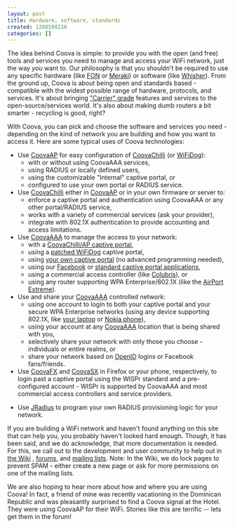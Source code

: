 ```yaml
---
layout: post
title: Hardware, software, standards
created: 1208508216
categories: []
---
```

The idea behind Coova is simple: to provide you with the open (and free) tools and services you need to manage and access your WiFi network, just the way <em>you</em> want to. Our philosophy is that you shouldn't be required to use any specific hardware (like <a href="http://www.fon.com/en/">FON</a> or <a href="http://meraki.com/">Meraki</a>) or software (like <a href="http://www.whisher.com/">Whisher</a>). From the ground up, Coova is about being open and standards based - compatible with the widest possible range of hardware, protocols, and services. It's about bringing <a href="http://meraki.com/blog/2008/04/17/new-carrier-services/">"Carrier" grade</a> features and services to the open-source/services world. It's also about making dumb routers a bit smarter - recycling is good, right?

With Coova, you can pick and choose the software and services you need - depending on the kind of network you are building and how you want to access it. Here are some typical uses of Coova technologies:
<ul>
	<li>Use <a href="/CoovaAP">CoovaAP</a> for easy configuration of <a href="/CoovaChilli">CoovaChilli</a> (or <a href="http://dev.wifidog.org/">WiFiDog</a>):
<ul>
	<li>with or without using CoovaAAA services,</li>
	<li>using RADIUS or locally defined users,</li>
	<li>using the customizable "Internal" captive portal, or</li>
	<li>configured to use your own portal or RADIUS service.</li>
</ul>
</li>
	<li>Use <a href="/CoovaChilli">CoovaChilli</a> either in <a href="/CoovaAP">CoovaAP</a> or in your own firmware or server to:
<ul>
	<li>enforce a captive portal and authentication using CoovaAAA or any other portal/RADIUS service,</li>
	<li>works with a variety of commercial services (ask your provider),</li>
	<li>integrate with 802.1X authentication to provide accounting and access limitations.</li>
</ul>
</li>
	<li>Use <a href="/CoovaAAA">CoovaAAA</a> to manage the access to your network:
<ul>
	<li>with a <a href="/wiki/CoovaAAA_WithCoovaChilli">CoovaChilli/AP captive portal</a>,</li>
	<li>using a <a href="/wiki/CoovaAAA_WithWiFiDog">patched WiFiDog</a> captive portal,</li>
	<li>using <a href="/node/80">your own captive portal</a> (no advanced programming needed),</li>
	<li>using our <a href="/wiki/CoovaAAA_WithFacebook">Facebook</a> or <a href="/wiki/CoovaAAA_CaptivePortals">standard captive portal applications</a>,</li>
	<li>using a commercial access controller (like <a href="/wiki/CoovaAAA_WithColubris">Colubris</a>), or</li>
	<li>using any router supporting WPA Enterprise/802.1X (like the <a href="/wiki/CoovaAAA_WithAirPortExtremeBaseStation">AirPort Extreme</a>).</li>
</ul>
</li>
	<li>Use and share your <a href="/CoovaAAA">CoovaAAA</a> controlled network:
<ul>
	<li>using one account to login to both your captive portal and your secure WPA Enterprise networks (using any device supporting 802.1X, like <a href="/wiki/CoovaAAA_WithMacosx">your laptop</a> or <a href="http://coova.org/wiki/index.php/CoovaAAA/WPANokia">Nokia phone</a>),</li>
	<li>using your account at any <a href="/CoovaAAA">CoovaAAA</a> location that is being shared with you,</li>
	<li>selectively share your network with only those you choose - individuals or entire realms, or</li>
	<li>share your network based on <a href="/node/71">OpenID</a> logins or Facebook fans/friends.</li>
</ul>
</li>
	<li>Use <a href="/CoovaFX">CoovaFX</a> and <a href="/CoovaSX">CoovaSX</a> in Firefox or your phone, respectively, to login past a captive portal using the WISPr standard and a pre-configured account - WISPr is supported by CoovaAAA and most commercial access controllers and service providers.</li>
</ul>
<ul>
	<li>Use <a href="/JRadius">JRadius</a> to program your own RADIUS provisioning logic for your network.</li>
</ul>
If you are building a WiFi network and haven't found anything on this site that can help you, you probably haven't looked hard enough. Though, it has been said, and we do acknowledge, that more documentation is needed. For this, we call out to the development and user community to help out in <a href="/wiki/Main_Page">the Wiki</a> , <a href="/forum/">forums</a>, and <a href="/wiki/MailingLists">mailing lists</a>. Note: In the Wiki, we do lock pages to prevent SPAM - either create a new page or ask for more permissions on one of the mailing lists.

We are also hoping to hear more about how and where you are using Coova! In fact, a friend of mine was recently vacationing in the Dominican Republic and was pleasantly surprised to find a Coova signal at the Hotel. They were using CoovaAP for their WiFi. Stories like this are terrific -- lets get them in the forum!
